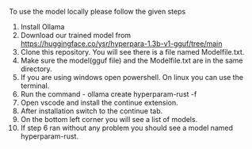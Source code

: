 To use the model locally please follow the given steps
1. Install Ollama
2. Download our trained model from https://huggingface.co/ysr/hyperpara-1.3b-v1-gguf/tree/main
3. Clone this repository. You will see there is a file named Modelfile.txt.
4. Make sure the model(gguf file) and the Modelfile.txt are in the same directory.
5. If you are using windows open powershell. On linux you can use the terminal.
6. Run the command - ollama create hyperparam-rust -f <path of Modelfile.txt>
7. Open vscode and install the continue extension.
8. After installation switch to the continue tab.
9. On the bottom left corner you will see a list of models.
10. If step 6 ran without any problem you should see a model named hyperparam-rust.
